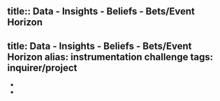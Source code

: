 title:: Data - Insights - Beliefs - Bets/Event Horizon
---
title: Data - Insights - Beliefs - Bets/Event Horizon
alias: instrumentation challenge
tags: inquirer/project
---

-
-